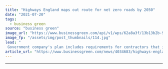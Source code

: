 ```yaml
---
title: "Highways England maps out route for net zero roads by 2050"
date: "2021-07-20"
tags: 
  - business green
source: "business green"
image_url: "https://www.businessgreen.com/api/v1/wps/62a8a3f/13b13b2b-90c2-465e-8625-e947ca3674bf/4/iStock-980117574-uk-motorway-185x114.jpg"
image_fp: "/assets/img/post_thumbnails/114.jpg"
lead: "
 Government company's plan includes requirements for contractors that it argues could make road maintenance and construction 'near zero' emission by 2040 ..."
article_url: "https://www.businessgreen.com/news/4034683/highways-england-maps-route-net-zero-roads-2050"
---
```


---
